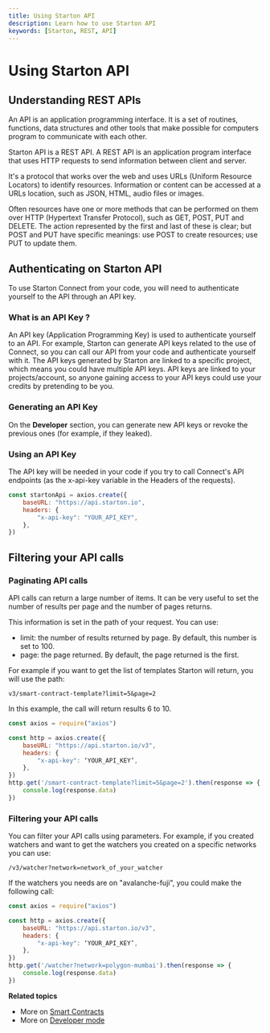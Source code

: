 ```yaml
---
title: Using Starton API
description: Learn how to use Starton API
keywords: [Starton, REST, API]
---
```


# Using Starton API

## Understanding REST APIs

An API is an application programming interface. It is a set of routines, functions, data structures and other tools that make possible for computers program to communicate with each other.

Starton API is a REST API. A REST API is an application program interface that uses HTTP requests to send information between client and server.

It's a protocol that works over the web and uses URLs (Uniform Resource Locators) to identify resources. Information or content can be accessed at a URLs location, such as JSON, HTML, audio files or images.

Often resources have one or more methods that can be performed on them over HTTP (Hypertext Transfer Protocol), such as GET, POST, PUT and DELETE. The action represented by the first and last of these is clear; but POST and PUT have specific meanings: use POST to create resources; use PUT to update them.

## Authenticating on Starton API

To use Starton Connect from your code, you will need to authenticate yourself to the API through an API key.

### What is an API Key ?

An API key (Application Programming Key) is used to authenticate yourself to an API.
For example, Starton can generate API keys related to the use of Connect, so you can call our API from your code and authenticate yourself with it.
The API keys generated by Starton are linked to a specific project, which means you could have multiple API keys.
API keys are linked to your projects/account, so anyone gaining access to your API keys could use your credits by pretending to be you.

### Generating an API Key

On the **Developer** section, you can generate new API keys or revoke the previous ones (for example, if they leaked).

### Using an API Key

The API key will be needed in your code if you try to call Connect's API endpoints (as the x-api-key variable in the Headers of the requests).

```jsx showLineNumbers
const startonApi = axios.create({
	baseURL: "https://api.starton.io",
	headers: {
		"x-api-key": "YOUR_API_KEY",
	},
})
```

## Filtering your API calls

### Paginating API calls

API calls can return a large number of items. It can be very useful to set the number of results per page and the number of pages returns.

This information is set in the path of your request. You can use:

-   limit: the number of results returned by page. By default, this number is set to 100.
-   page: the page returned. By default, the page returned is the first. 

For example if you want to get the list of templates Starton will return, you will use the path:

`v3/smart-contract-template?limit=5&page=2`

In this example, the call will return results 6 to 10.

```jsx
const axios = require("axios")

const http = axios.create({
    baseURL: "https://api.starton.io/v3",
    headers: {
        "x-api-key": ‘YOUR_API_KEY’,
    },
})
http.get('/smart-contract-template?limit=5&page=2').then(response => {
    console.log(response.data)
})
```

### Filtering your API calls

You can filter your API calls using parameters. For example, if you created watchers and want to get the watchers you created on a specific networks you can use:

`/v3/watcher?network=network_of_your_watcher`

If the watchers you needs are on "avalanche-fuji", you could make the following call:

```jsx
const axios = require("axios")

const http = axios.create({
    baseURL: "https://api.starton.io/v3",
    headers: {
        "x-api-key": ‘YOUR_API_KEY’,
    },
})
http.get('/watcher?network=polygon-mumbai').then(response => {
    console.log(response.data)
})
```

**Related topics**

-   More on [Smart Contracts](/Smart-contract/understanding-smart-contracts.md)
-   More on [Developer mode](/Developer/Discovering-coding-interface.md)
